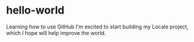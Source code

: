 # hello-world
Learning how to use GitHub
I'm excited to start building my Locale project, which I hope will help improve the world.
